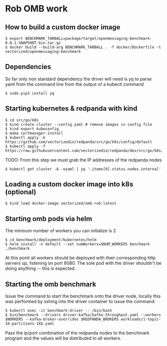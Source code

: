 # Rob OMB work

## How to build a custom docker image
```
$ export BENCHMARK_TARBALL=package/target/openmessaging-benchmark-0.0.1-SNAPSHOT-bin.tar.gz
$ docker build --build-arg BENCHMARK_TARBALL . -f docker/Dockerfile -t vectorized/openmessaging-benchmark 
```

## Dependencies

So far only non standard dependency the driver will need is yq to parse yaml from the command line from the output of a kubectl command
```
$ sudo pip3 install yq
```

## Starting kubernetes & redpanda with kind
```
$ cd src/go/k8s
$ kind create cluster --config.yaml # remove images in config file
$ kind export kubeconfig
$ make certmanager-install
$ kubectl apply -k https://github.com/vectorizedio/redpanda/src/go/k8s/config/default
$ kubectl apply -f https://raw.githubusercontent.com/vectorizedio/redpanda/dev/src/go/k8s/config/samples/one_node_cluster.yaml
```

TODO: From this step we must grab the IP addresses of the redpanda nodes
```
$ kubectl get cluster -A -oyaml | yq '.items[0].status.nodes.internal' 
```

## Loading a custom docker image into k8s (optional)
```
$ kind load docker-image vectorized/omb-rob:latest
```
## Starting omb pods via helm

The mininum number of workers you can initialize is 2
```
$ cd benchmark/deployment/kubernetes/helm
$ helm install -n default --set numWorkers=$NUM_WORKERS benchmark ./benchmark
```

At this point all workers should be deployed with their corresponding http servers up, listening on port 8080. The sole pod with the driver shouldn't be doing anything -- this is expected. 

## Starting the omb benchmark 

Issue the command to start the benchmark onto the driver node, locally this was performed by sshing into the driver container to issue the command:
```
$ kubectl exec -it benchmark-driver -- /bin/bash
$ bin/benchmark --drivers driver-kafka/kafka-throughput.yaml --workers $WORKERS --kafka-broker-overrides $REDPANDA_BROKERS workloads/1-topic-16-partitions-1kb.yaml
```

Pass the ip/port combination of the redpanda nodes to the benchmark program and the values will be distributed to all workers. 


